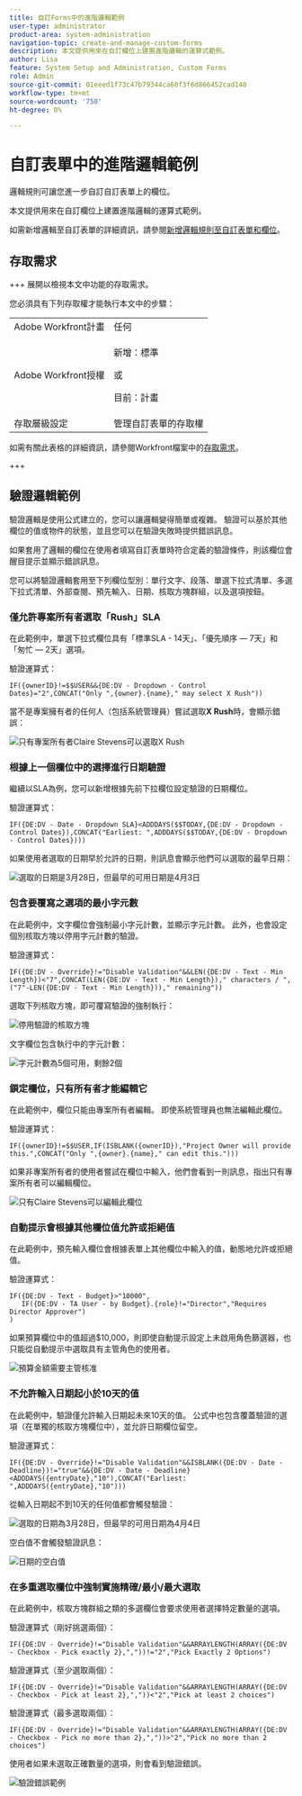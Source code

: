 ```yaml
---
title: 自訂Forms中的進階邏輯範例
user-type: administrator
product-area: system-administration
navigation-topic: create-and-manage-custom-forms
description: 本文提供用來在自訂欄位上建置進階邏輯的運算式範例。
author: Lisa
feature: System Setup and Administration, Custom Forms
role: Admin
source-git-commit: 01eeed1f73c47b79344ca60f3f6d866452cad140
workflow-type: tm+mt
source-wordcount: '758'
ht-degree: 0%

---
```


# 自訂表單中的進階邏輯範例

邏輯規則可讓您進一步自訂自訂表單上的欄位。

本文提供用來在自訂欄位上建置進階邏輯的運算式範例。

如需新增邏輯至自訂表單的詳細資訊，請參閱[新增邏輯規則至自訂表單和欄位](/help/quicksilver/administration-and-setup/customize-workfront/create-manage-custom-forms/form-designer/design-a-form/display-skip-logic-form-designer.md)。

## 存取需求

+++ 展開以檢視本文中功能的存取需求。

您必須具有下列存取權才能執行本文中的步驟：

<table style="table-layout:auto"> 
 <col> 
 <col> 
 <tbody> 
  <tr data-mc-conditions=""> 
   <td role="rowheader">Adobe Workfront計畫 </td> 
   <td>任何</td> 
  </tr> 
  <tr> 
   <td role="rowheader">Adobe Workfront授權</td> 
   <td>
   <p>新增：標準</p>
   <p>或</p>
   <p>目前：計畫</p></td> 
  </tr> 
  <tr data-mc-conditions=""> 
   <td role="rowheader">存取層級設定</td> 
   <td>管理自訂表單的存取權 </td> 
  </tr>  
 </tbody> 
</table>

如需有關此表格的詳細資訊，請參閱Workfront檔案中的[存取需求](/help/quicksilver/administration-and-setup/add-users/access-levels-and-object-permissions/access-level-requirements-in-documentation.md)。

+++

## 驗證邏輯範例

驗證邏輯是使用公式建立的，您可以讓邏輯變得簡單或複雜。 驗證可以基於其他欄位的值或物件的狀態，並且您可以在驗證失敗時提供錯誤訊息。

如果套用了邏輯的欄位在使用者填寫自訂表單時符合定義的驗證條件，則該欄位會醒目提示並顯示錯誤訊息。

您可以將驗證邏輯套用至下列欄位型別：單行文字、段落、單選下拉式清單、多選下拉式清單、外部查閱、預先輸入、日期、核取方塊群組，以及選項按鈕。

### 僅允許專案所有者選取「Rush」SLA

在此範例中，單選下拉式欄位具有「標準SLA - 14天」、「優先順序 — 7天」和「匆忙 — 2天」選項。

驗證運算式：

```
IF({ownerID}!=$$USER&&{DE:DV - Dropdown - Control Dates}="2",CONCAT("Only ",{owner}.{name}," may select X Rush"))
```

當不是專案擁有者的任何人（包括系統管理員）嘗試選取&#x200B;**X Rush**&#x200B;時，會顯示錯誤：

![只有專案所有者Claire Stevens可以選取X Rush](assets/sla-xrush.png)

### 根據上一個欄位中的選擇進行日期驗證

繼續以SLA為例，您可以新增根據先前下拉欄位設定驗證的日期欄位。

驗證運算式：

```
IF({DE:DV - Date - Dropdown SLA}<ADDDAYS($$TODAY,{DE:DV - Dropdown - Control Dates}),CONCAT("Earliest: ",ADDDAYS($$TODAY,{DE:DV - Dropdown - Control Dates})))
```

如果使用者選取的日期早於允許的日期，則訊息會顯示他們可以選取的最早日期：

![選取的日期是3月28日，但最早的可用日期是4月3日](assets/date-validation-based-on-previous-choice.png)

### 包含要覆寫之選項的最小字元數

在此範例中，文字欄位會強制最小字元計數，並顯示字元計數。 此外，也會設定個別核取方塊以停用字元計數的驗證。

驗證運算式：

```
IF({DE:DV - Override}!="Disable Validation"&&LEN({DE:DV - Text - Min Length})<"7",CONCAT(LEN({DE:DV - Text - Min Length})," characters / ",("7"-LEN({DE:DV - Text - Min Length}))," remaining"))
```

選取下列核取方塊，即可覆寫驗證的強制執行：

![停用驗證的核取方塊](assets/disable-validation-checkbox.png)

文字欄位包含執行中的字元計數：

![字元計數為5個可用，剩餘2個](assets/running-character-count.png)

### 鎖定欄位，只有所有者才能編輯它

在此範例中，欄位只能由專案所有者編輯。 即使系統管理員也無法編輯此欄位。

驗證運算式：

```
IF({ownerID}!=$$USER,IF(ISBLANK({ownerID}),"Project Owner will provide this.",CONCAT("Only ",{owner}.{name}," can edit this.")))
```

如果非專案所有者的使用者嘗試在欄位中輸入，他們會看到一則訊息，指出只有專案所有者可以編輯欄位。

![只有Claire Stevens可以編輯此欄位](assets/only-project-owner-can-edit.png)

### 自動提示會根據其他欄位值允許或拒絕值

在此範例中，預先輸入欄位會根據表單上其他欄位中輸入的值，動態地允許或拒絕值。

驗證運算式：

```
IF({DE:DV - Text - Budget}>"10000",
   IF({DE:DV - TA User - by Budget}.{role}!="Director","Requires Director Approver")
)
```

如果預算欄位中的值超過$10,000，則即使自動提示設定上未啟用角色篩選器，也只能從自動提示中選取具有主管角色的使用者。

![預算金額需要主管核准](assets/budget-director.png)

### 不允許輸入日期起小於10天的值

在此範例中，驗證僅允許輸入日期起未來10天的值。 公式中也包含覆蓋驗證的選項（在單獨的核取方塊欄位中），並允許日期欄位留空。

驗證運算式：

```
IF({DE:DV - Override}!="Disable Validation"&&ISBLANK({DE:DV - Date - Deadline})!="true"&&{DE:DV - Date - Deadline}<ADDDAYS({entryDate},"10"),CONCAT("Earliest: ",ADDDAYS({entryDate},"10")))
```

從輸入日期起不到10天的任何值都會觸發驗證：

![選取的日期為3月28日，但最早的可用日期為4月4日](assets/earliest-deadline-date.png)

空白值不會觸發驗證訊息：

![日期](assets/blank-date-allowed.png)的空白值

### 在多重選取欄位中強制實施精確/最小/最大選取

在此範例中，核取方塊群組之類的多選欄位會要求使用者選擇特定數量的選項。

驗證運算式（剛好挑選兩個）：

```
IF({DE:DV - Override}!="Disable Validation"&&ARRAYLENGTH(ARRAY({DE:DV - Checkbox - Pick exactly 2},","))!="2","Pick Exactly 2 Options")
```

驗證運算式（至少選取兩個）：

```
IF({DE:DV - Override}!="Disable Validation"&&ARRAYLENGTH(ARRAY({DE:DV - Checkbox - Pick at least 2},","))<"2","Pick at least 2 choices")
```

驗證運算式（最多選取兩個）：

```
IF({DE:DV - Override}!="Disable Validation"&&ARRAYLENGTH(ARRAY({DE:DV - Checkbox - Pick no more than 2},","))>"2","Pick no more than 2 choices")
```

使用者如果未選取正確數量的選項，則會看到驗證錯誤。

![驗證錯誤範例](assets/min-max-selections.png)
